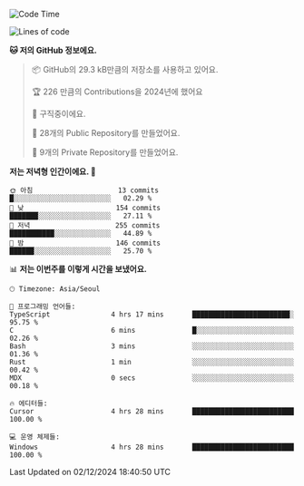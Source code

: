   <!--START_SECTION:waka-->
![Code Time](http://img.shields.io/badge/Code%20Time-945%20hrs%2059%20mins-blue)

![Lines of code](https://img.shields.io/badge/%EC%A0%80%EB%8A%94%20%EC%97%AC%ED%83%9C%EA%B9%8C%EC%A7%80%20-760.3%20thousand%20%EC%A4%84%EC%9D%98%20%EC%BD%94%EB%93%9C%EB%A5%BC%20%EC%9E%91%EC%84%B1%ED%96%88%EC%96%B4%EC%9A%94.-blue)

**🐱 저의 GitHub 정보에요.** 

> 📦 GitHub의 29.3 kB만큼의 저장소를 사용하고 있어요. 
 > 
> 🏆 226 만큼의 Contributions을 2024년에 했어요
 > 
> 💼 구직중이에요.
 > 
> 📜 28개의 Public Repository를 만들었어요. 
 > 
> 🔑 9개의 Private Repository를 만들었어요. 
 > 
**저는 저녁형 인간이에요. 🦉** 

```text
🌞 아침                     13 commits          █░░░░░░░░░░░░░░░░░░░░░░░░   02.29 % 
🌆 낮　                     154 commits         ███████░░░░░░░░░░░░░░░░░░   27.11 % 
🌃 저녁                     255 commits         ███████████░░░░░░░░░░░░░░   44.89 % 
🌙 밤　                     146 commits         ██████░░░░░░░░░░░░░░░░░░░   25.70 % 
```


📊 **저는 이번주를 이렇게 시간을 보냈어요.** 

```text
🕑︎ Timezone: Asia/Seoul

💬 프로그래밍 언어들: 
TypeScript               4 hrs 17 mins       ████████████████████████░   95.75 % 
C                        6 mins              █░░░░░░░░░░░░░░░░░░░░░░░░   02.26 % 
Bash                     3 mins              ░░░░░░░░░░░░░░░░░░░░░░░░░   01.36 % 
Rust                     1 min               ░░░░░░░░░░░░░░░░░░░░░░░░░   00.42 % 
MDX                      0 secs              ░░░░░░░░░░░░░░░░░░░░░░░░░   00.18 % 

🔥 에디터들: 
Cursor                   4 hrs 28 mins       █████████████████████████   100.00 % 

💻 운영 체제들: 
Windows                  4 hrs 28 mins       █████████████████████████   100.00 % 
```


 Last Updated on 02/12/2024 18:40:50 UTC
<!--END_SECTION:waka-->
